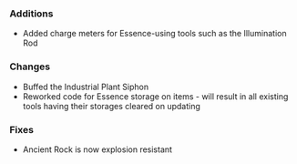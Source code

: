 ### Additions
- Added charge meters for Essence-using tools such as the Illumination Rod

### Changes
- Buffed the Industrial Plant Siphon
- Reworked code for Essence storage on items - will result in all existing tools having their storages cleared on updating

### Fixes
- Ancient Rock is now explosion resistant